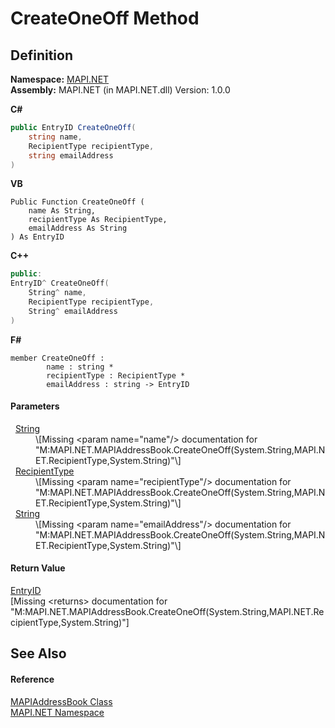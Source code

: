 # CreateOneOff Method




## Definition
**Namespace:** <a href="5bef4637-66f8-16d4-e5f4-4d0da57a1538.md">MAPI.NET</a>  
**Assembly:** MAPI.NET (in MAPI.NET.dll) Version: 1.0.0

**C#**
``` C#
public EntryID CreateOneOff(
	string name,
	RecipientType recipientType,
	string emailAddress
)
```
**VB**
``` VB
Public Function CreateOneOff ( 
	name As String,
	recipientType As RecipientType,
	emailAddress As String
) As EntryID
```
**C++**
``` C++
public:
EntryID^ CreateOneOff(
	String^ name, 
	RecipientType recipientType, 
	String^ emailAddress
)
```
**F#**
``` F#
member CreateOneOff : 
        name : string * 
        recipientType : RecipientType * 
        emailAddress : string -> EntryID 
```



#### Parameters
<dl><dt>  <a href="https://learn.microsoft.com/dotnet/api/system.string" target="_blank" rel="noopener noreferrer">String</a></dt><dd>\[Missing &lt;param name="name"/&gt; documentation for "M:MAPI.NET.MAPIAddressBook.CreateOneOff(System.String,MAPI.NET.RecipientType,System.String)"\]</dd><dt>  <a href="14320c7c-e367-59b1-9f4f-88100fa32543.md">RecipientType</a></dt><dd>\[Missing &lt;param name="recipientType"/&gt; documentation for "M:MAPI.NET.MAPIAddressBook.CreateOneOff(System.String,MAPI.NET.RecipientType,System.String)"\]</dd><dt>  <a href="https://learn.microsoft.com/dotnet/api/system.string" target="_blank" rel="noopener noreferrer">String</a></dt><dd>\[Missing &lt;param name="emailAddress"/&gt; documentation for "M:MAPI.NET.MAPIAddressBook.CreateOneOff(System.String,MAPI.NET.RecipientType,System.String)"\]</dd></dl>

#### Return Value
<a href="db2ff999-cb6d-b06d-47cc-55b8797d7482.md">EntryID</a>  
\[Missing &lt;returns&gt; documentation for "M:MAPI.NET.MAPIAddressBook.CreateOneOff(System.String,MAPI.NET.RecipientType,System.String)"\]

## See Also


#### Reference
<a href="039f2a40-3232-755a-8642-c2f615c80c69.md">MAPIAddressBook Class</a>  
<a href="5bef4637-66f8-16d4-e5f4-4d0da57a1538.md">MAPI.NET Namespace</a>  
